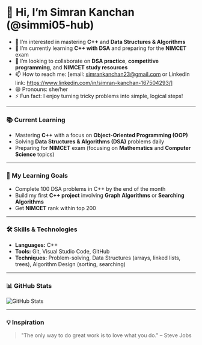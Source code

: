 <!---
simmi05-hub/simmi05-hub is a ✨ special ✨ repository because its `README.md` (this file) appears on your GitHub profile.
You can click the Preview link to take a look at your changes.
--->

# 👋 Hi, I’m Simran Kanchan (@simmi05-hub)

- 👀 I’m interested in mastering **C++** and **Data Structures & Algorithms**
- 🌱 I’m currently learning **C++ with DSA** and preparing for the **NIMCET** exam
- 💞️ I’m looking to collaborate on **DSA practice**, **competitive programming**, and **NIMCET study resources**
- 📫 How to reach me: [email: simrankanchan23@gmail.com or LinkedIn link: https://www.linkedin.com/in/simran-kanchan-167504293/]
- 😄 Pronouns: she/her
- ⚡ Fun fact: I enjoy turning tricky problems into simple, logical steps!

---

### 📚 Current Learning
- Mastering **C++** with a focus on **Object-Oriented Programming (OOP)**
- Solving **Data Structures & Algorithms (DSA)** problems daily
- Preparing for **NIMCET** exam (focusing on **Mathematics** and **Computer Science** topics)

---

### 🎯 My Learning Goals
- Complete 100 DSA problems in C++ by the end of the month
- Build my first **C++ project** involving **Graph Algorithms** or **Searching Algorithms**
- Get **NIMCET** rank within top 200

---

### 🛠️ Skills & Technologies
- **Languages:** C++
- **Tools:** Git, Visual Studio Code, GitHub
- **Techniques:** Problem-solving, Data Structures (arrays, linked lists, trees), Algorithm Design (sorting, searching)

---

### 📊 GitHub Stats

![GitHub Stats](https://github-readme-stats.vercel.app/api?username=simmi05-hub&show_icons=true&count_private=true&hide=prs)

---

### 💡 Inspiration
> "The only way to do great work is to love what you do." – Steve Jobs

